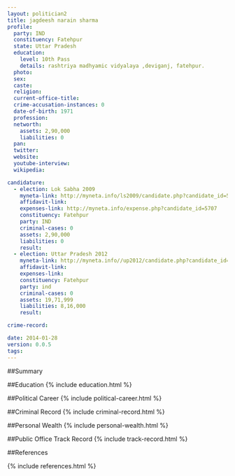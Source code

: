 ```yaml
---
layout: politician2
title: jagdeesh narain sharma
profile: 
  party: IND
  constituency: Fatehpur
  state: Uttar Pradesh
  education: 
    level: 10th Pass
    details: rashtriya madhyamic vidyalaya ,deviganj, fatehpur.
  photo: 
  sex: 
  caste: 
  religion: 
  current-office-title: 
  crime-accusation-instances: 0
  date-of-birth: 1971
  profession: 
  networth: 
    assets: 2,90,000
    liabilities: 0
  pan: 
  twitter: 
  website: 
  youtube-interview: 
  wikipedia: 

candidature: 
  - election: Lok Sabha 2009
    myneta-link: http://myneta.info/ls2009/candidate.php?candidate_id=5707
    affidavit-link: 
    expenses-link: http://myneta.info/expense.php?candidate_id=5707
    constituency: Fatehpur 
    party: IND
    criminal-cases: 0
    assets: 2,90,000
    liabilities: 0
    result:  
  - election: Uttar Pradesh 2012
    myneta-link: http://myneta.info//up2012/candidate.php?candidate_id=5820
    affidavit-link: 
    expenses-link: 
    constituency: Fatehpur 
    party: ind
    criminal-cases: 0
    assets: 19,71,999
    liabilities: 8,16,000
    result:  

crime-record: 

date: 2014-01-28
version: 0.0.5
tags: 
---
```

##Summary


##Education
{% include education.html %}


##Political Career
{% include political-career.html %}


##Criminal Record
{% include criminal-record.html %}


##Personal Wealth
{% include personal-wealth.html %}


##Public Office Track Record
{% include track-record.html %}


##References


{% include references.html %}